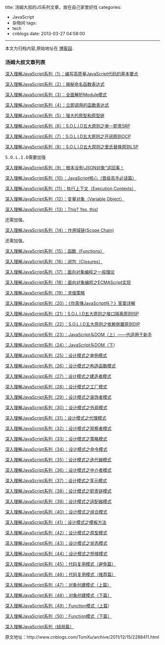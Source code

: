 title: 汤姆大叔的JS系列文章，放在自己家里好找
categories:
  - JavaScript
  - 杂物间
tags:
  - tech
  - cnblogs
date: 2013-03-27 04:58:00
---

<div class="history-article">本文为归档内容,原始地址在 <a href="http://www.cnblogs.com/hustskyking/archive/2013/03/27/2984962.html" target="_blank">博客园</a>.</div>

<h3>汤姆大叔文章列表</h3>
<p><a href="http://www.cnblogs.com/TomXu/archive/2011/12/28/2286877.html" target="_blank">深入理解JavaScript系列（1）：编写高质量JavaScript代码的基本要点</a></p>
<p><a href="http://www.cnblogs.com/TomXu/archive/2011/12/29/2290308.html" target="_blank">深入理解JavaScript系列（2）：揭秘命名函数表达式</a></p>
<p><a href="http://www.cnblogs.com/TomXu/archive/2011/12/30/2288372.html" target="_blank">深入理解JavaScript系列（3）：全面解析Module模式</a></p>
<p><a href="http://www.cnblogs.com/TomXu/archive/2011/12/31/2289423.html" target="_blank">深入理解JavaScript系列（4）：立即调用的函数表达式</a></p>
<p><a href="http://www.cnblogs.com/TomXu/archive/2012/01/05/2305453.html" target="_blank">深入理解JavaScript系列（5）：强大的原型和原型链</a></p>
<p><a href="http://www.cnblogs.com/TomXu/archive/2012/01/06/2305513.html" target="_blank">深入理解JavaScript系列（6）：S.O.L.I.D五大原则之单一职责SRP</a></p>
<p><a href="http://www.cnblogs.com/TomXu/archive/2012/01/09/2306329.html" target="_blank">深入理解JavaScript系列（7）：S.O.L.I.D五大原则之开闭原则OCP</a></p>
<p><a href="http://www.cnblogs.com/TomXu/archive/2012/01/10/2310244.html" target="_blank">深入理解JavaScript系列（8）：S.O.L.I.D五大原则之里氏替换原则LSP</a></p>
<div class="cnblogs_Highlighter">
<pre class="brush:javascript;gutter:false;">S.O.L.I.D需要加强</pre>
</div>
<p><a href="http://www.cnblogs.com/TomXu/archive/2012/01/11/2311956.html" target="_blank">深入理解JavaScript系列（9）：根本没有\JSON对象"这回事！</a></p>
<p><a href="http://www.cnblogs.com/TomXu/archive/2012/01/12/2308594.html" target="_blank">深入理解JavaScript系列（10）：JavaScript核心（晋级高手必读篇）</a></p>
<p><a href="http://www.cnblogs.com/TomXu/archive/2012/01/13/2308101.html" target="_blank">深入理解JavaScript系列（11）：执行上下文（Execution Contexts）</a></p>
<p><a href="http://www.cnblogs.com/TomXu/archive/2012/01/16/2309728.html" target="_blank">深入理解JavaScript系列（12）：变量对象（Variable Object）</a></p>
<p><a href="http://www.cnblogs.com/TomXu/archive/2012/01/17/2310479.html" target="_blank">深入理解JavaScript系列（13）：This? Yes, this!</a></p>
<div class="cnblogs_Highlighter">
<pre class="brush:javascript;gutter:false;">还需加强。</pre>
</div>
<p><a href="http://www.cnblogs.com/TomXu/archive/2012/01/18/2312463.html" target="_blank">深入理解JavaScript系列（14）：作用域链(Scope Chain)</a></p>
<div class="cnblogs_Highlighter">
<pre class="brush:javascript;gutter:false;">还需加强。</pre>
</div>
<p><a href="http://www.cnblogs.com/TomXu/archive/2012/01/30/2326372.html" target="_blank">深入理解JavaScript系列（15）：函数（Functions）</a></p>
<p><a href="http://www.cnblogs.com/TomXu/archive/2012/01/31/2330252.html" target="_blank">深入理解JavaScript系列（16）：闭包（Closures）</a></p>
<p><a href="http://www.cnblogs.com/TomXu/archive/2012/02/03/2330295.html" target="_blank">深入理解JavaScript系列（17）：面向对象编程之一般理论</a></p>
<p><a href="http://www.cnblogs.com/TomXu/archive/2012/02/06/2330609.html" target="_blank">深入理解JavaScript系列（18）：面向对象编程之ECMAScript实现</a></p>
<p><a href="http://www.cnblogs.com/TomXu/archive/2012/02/08/2341439.html" target="_blank">深入理解JavaScript系列（19）：求值策略</a></p>
<p><a href="http://www.cnblogs.com/TomXu/archive/2012/02/10/2342098.html" target="_blank">深入理解JavaScript系列（20）：《你真懂JavaScript吗？》答案详解</a></p>
<p><a href="http://www.cnblogs.com/TomXu/archive/2012/02/14/2330137.html" target="_blank">深入理解JavaScript系列（21）：S.O.L.I.D五大原则之接口隔离原则ISP</a></p>
<p><a href="http://www.cnblogs.com/TomXu/archive/2012/02/15/2330143.html" target="_blank">深入理解JavaScript系列（22）：S.O.L.I.D五大原则之依赖倒置原则DIP</a></p>
<p><a href="http://www.cnblogs.com/TomXu/archive/2012/02/16/2351331.html" target="_blank">深入理解JavaScript系列（23）：JavaScript与DOM（上）&mdash;&mdash;也适用于新手</a></p>
<p><a href="http://www.cnblogs.com/TomXu/archive/2012/02/17/2351938.html" target="_blank">深入理解JavaScript系列（24）：JavaScript与DOM（下</a>）</p>
<p><a href="http://www.cnblogs.com/TomXu/archive/2012/02/20/2352817.html" target="_blank">深入理解JavaScript系列（25）：设计模式之单例模式</a></p>
<p><a href="http://www.cnblogs.com/TomXu/archive/2012/02/21/2352994.html" target="_blank">深入理解JavaScript系列（26）：设计模式之构造函数模式</a></p>
<p><a href="http://www.cnblogs.com/TomXu/archive/2012/02/22/2353341.html" target="_blank">深入理解JavaScript系列（27）：设计模式之建造者模式</a></p>
<p><a href="http://www.cnblogs.com/TomXu/archive/2012/02/23/2353389.html" target="_blank">深入理解JavaScript系列（28）：设计模式之工厂模式</a></p>
<p><a href="http://www.cnblogs.com/TomXu/archive/2012/02/24/2353434.html" target="_blank">深入理解JavaScript系列（29）：设计模式之装饰者模式</a></p>
<p><a href="http://www.cnblogs.com/TomXu/archive/2012/02/28/2353448.html" target="_blank">深入理解JavaScript系列（30）：设计模式之外观模式</a></p>
<p><a href="http://www.cnblogs.com/TomXu/archive/2012/02/29/2354979.html" target="_blank">深入理解JavaScript系列（31）：设计模式之代理模式</a></p>
<p><a href="http://www.cnblogs.com/TomXu/archive/2012/03/02/2355128.html" target="_blank">深入理解JavaScript系列（32）：设计模式之观察者模式</a></p>
<p><a href="http://www.cnblogs.com/TomXu/archive/2012/03/05/2358552.html" target="_blank">深入理解JavaScript系列（33）：设计模式之策略模式</a></p>
<p><a href="http://www.cnblogs.com/TomXu/archive/2012/03/08/2358593.html" target="_blank">深入理解JavaScript系列（34）：设计模式之命令模式</a></p>
<p><a href="http://www.cnblogs.com/TomXu/archive/2012/03/09/2358903.html" target="_blank">深入理解JavaScript系列（35）：设计模式之迭代器模式</a></p>
<p><a href="http://www.cnblogs.com/TomXu/archive/2012/03/13/2374789.html" target="_blank">深入理解JavaScript系列（36）：设计模式之中介者模式</a></p>
<p><a href="http://www.cnblogs.com/TomXu/archive/2012/04/09/2379774.html">深入理解JavaScript系列（37）：设计模式之享元模式</a></p>
<p><a href="http://www.cnblogs.com/TomXu/archive/2012/04/10/2435381.html" target="_blank">深入理解JavaScript系列（38）：设计模式之职责链模式</a></p>
<p><a href="http://www.cnblogs.com/TomXu/archive/2012/04/11/2435452.html" target="_blank">深入理解JavaScript系列（39）：设计模式之适配器模式</a></p>
<p><a href="http://www.cnblogs.com/TomXu/archive/2012/04/12/2435530.html" target="_blank">深入理解JavaScript系列（40）：设计模式之组合模式</a></p>
<p><a href="http://www.cnblogs.com/TomXu/archive/2012/04/13/2436371.html" target="_blank">深入理解JavaScript系列（41）：设计模式之模板方法</a></p>
<p><a href="http://www.cnblogs.com/TomXu/archive/2012/04/16/2436460.html" target="_blank">深入理解JavaScript系列（42）：设计模式之原型模式</a></p>
<p><a href="http://www.cnblogs.com/TomXu/archive/2012/04/18/2437099.html" target="_blank">深入理解JavaScript系列（43）：设计模式之状态模式</a></p>
<p><a href="http://www.cnblogs.com/TomXu/archive/2012/04/19/2437321.html" target="_blank">深入理解JavaScript系列（44）：设计模式之桥接模式</a></p>
<p><a href="http://www.cnblogs.com/TomXu/archive/2012/04/23/2438005.html" target="_blank">深入理解JavaScript系列（45）：代码复用模式（避免篇）</a></p>
<p><a href="http://www.cnblogs.com/TomXu/archive/2012/04/24/2438050.html" target="_blank">深入理解JavaScript系列（46）：代码复用模式（推荐篇）</a></p>
<p><a href="http://www.cnblogs.com/TomXu/archive/2012/04/25/2439527.html" target="_blank">深入理解JavaScript系列（47）：对象创建模式（上篇）</a></p>
<p><a href="http://www.cnblogs.com/TomXu/archive/2012/04/26/2443010.html" target="_blank">深入理解JavaScript系列（48）：对象创建模式（下篇）</a></p>
<p><a href="http://www.cnblogs.com/TomXu/archive/2012/07/23/2580701.html" target="_blank">深入理解JavaScript系列（49）：Function模式（上篇</a>）</p>
<p><a href="http://www.cnblogs.com/TomXu/archive/2012/07/24/2581239.html" target="_blank">深入理解JavaScript系列（50）：Function模式（下篇）</a></p>
<p><a href="http://www.cnblogs.com/TomXu/archive/2012/07/26/2581268.html" target="_blank">深入理解JavaScript系列（结局篇）</a></p>




<p>原文地址：http://www.cnblogs.com/TomXu/archive/2011/12/15/2288411.html</p>